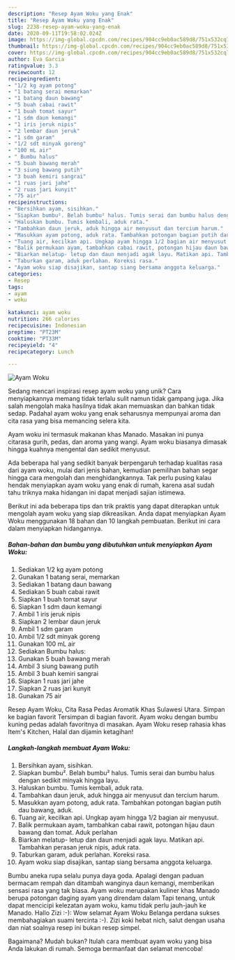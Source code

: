 ```yaml
---
description: "Resep Ayam Woku yang Enak"
title: "Resep Ayam Woku yang Enak"
slug: 2238-resep-ayam-woku-yang-enak
date: 2020-09-11T19:58:02.024Z
image: https://img-global.cpcdn.com/recipes/904cc9eb0ac589d8/751x532cq70/ayam-woku-foto-resep-utama.jpg
thumbnail: https://img-global.cpcdn.com/recipes/904cc9eb0ac589d8/751x532cq70/ayam-woku-foto-resep-utama.jpg
cover: https://img-global.cpcdn.com/recipes/904cc9eb0ac589d8/751x532cq70/ayam-woku-foto-resep-utama.jpg
author: Eva Garcia
ratingvalue: 3.3
reviewcount: 12
recipeingredient:
- "1/2 kg ayam potong"
- "1 batang serai memarkan"
- "1 batang daun bawang"
- "5 buah cabai rawit"
- "1 buah tomat sayur"
- "1 sdm daun kemangi"
- "1 iris jeruk nipis"
- "2 lembar daun jeruk"
- "1 sdm garam"
- "1/2 sdt minyak goreng"
- "100 mL air"
- " Bumbu halus"
- "5 buah bawang merah"
- "3 siung bawang putih"
- "3 buah kemiri sangrai"
- "1 ruas jari jahe"
- "2 ruas jari kunyit"
- "75 air"
recipeinstructions:
- "Bersihkan ayam, sisihkan."
- "Siapkan bumbu². Belah bumbu² halus. Tumis serai dan bumbu halus dengan sedikit minyak hingga layu."
- "Haluskan bumbu. Tumis kembali, aduk rata."
- "Tambahkan daun jeruk, aduk hingga air menyusut dan tercium harum."
- "Masukkan ayam potong, aduk rata. Tambahkan potongan bagian putih dau bawang, aduk."
- "Tuang air, kecilkan api. Ungkap ayam hingga 1/2 bagian air menyusut."
- "Balik permukaan ayam, tambahkan cabai rawit, potongan hijau daun bawang dan tomat. Aduk perlahan"
- "Biarkan melatup- letup dan daun menjadi agak layu. Matikan api. Tambahkan perasan jeruk nipis, aduk rata."
- "Taburkan garam, aduk perlahan. Koreksi rasa."
- "Ayam woku siap disajikan, santap siang bersama anggota keluarga."
categories:
- Resep
tags:
- ayam
- woku

katakunci: ayam woku 
nutrition: 266 calories
recipecuisine: Indonesian
preptime: "PT23M"
cooktime: "PT33M"
recipeyield: "4"
recipecategory: Lunch

---
```



![Ayam Woku](https://img-global.cpcdn.com/recipes/904cc9eb0ac589d8/751x532cq70/ayam-woku-foto-resep-utama.jpg)

Sedang mencari inspirasi resep ayam woku yang unik? Cara menyiapkannya memang tidak terlalu sulit namun tidak gampang juga. Jika salah mengolah maka hasilnya tidak akan memuaskan dan bahkan tidak sedap. Padahal ayam woku yang enak seharusnya mempunyai aroma dan cita rasa yang bisa memancing selera kita.

Ayam woku ini termasuk makanan khas Manado. Masakan ini punya citarasa gurih, pedas, dan aroma yang wangi. Ayam woku biasanya dimasak hingga kuahnya mengental dan sedikit menyusut.

Ada beberapa hal yang sedikit banyak berpengaruh terhadap kualitas rasa dari ayam woku, mulai dari jenis bahan, kemudian pemilihan bahan segar hingga cara mengolah dan menghidangkannya. Tak perlu pusing kalau hendak menyiapkan ayam woku yang enak di rumah, karena asal sudah tahu triknya maka hidangan ini dapat menjadi sajian istimewa.


Berikut ini ada beberapa tips dan trik praktis yang dapat diterapkan untuk mengolah ayam woku yang siap dikreasikan. Anda dapat menyiapkan Ayam Woku menggunakan 18 bahan dan 10 langkah pembuatan. Berikut ini cara dalam menyiapkan hidangannya.

<!--inarticleads1-->

##### Bahan-bahan dan bumbu yang dibutuhkan untuk menyiapkan Ayam Woku:

1. Sediakan 1/2 kg ayam potong
1. Gunakan 1 batang serai, memarkan
1. Sediakan 1 batang daun bawang
1. Sediakan 5 buah cabai rawit
1. Siapkan 1 buah tomat sayur
1. Siapkan 1 sdm daun kemangi
1. Ambil 1 iris jeruk nipis
1. Siapkan 2 lembar daun jeruk
1. Ambil 1 sdm garam
1. Ambil 1/2 sdt minyak goreng
1. Gunakan 100 mL air
1. Sediakan  Bumbu halus:
1. Gunakan 5 buah bawang merah
1. Ambil 3 siung bawang putih
1. Ambil 3 buah kemiri sangrai
1. Siapkan 1 ruas jari jahe
1. Siapkan 2 ruas jari kunyit
1. Gunakan 75 air


Resep Ayam Woku, Cita Rasa Pedas Aromatik Khas Sulawesi Utara. Simpan ke bagian favorit Tersimpan di bagian favorit. Ayam woku dengan bumbu kuning pedas adalah favoritnya di masakan. Ayam Woku resep rahasia khas Item&#39;s Kitchen, Halal dan dijamin ketagihan! 

<!--inarticleads2-->

##### Langkah-langkah membuat Ayam Woku:

1. Bersihkan ayam, sisihkan.
1. Siapkan bumbu². Belah bumbu² halus. Tumis serai dan bumbu halus dengan sedikit minyak hingga layu.
1. Haluskan bumbu. Tumis kembali, aduk rata.
1. Tambahkan daun jeruk, aduk hingga air menyusut dan tercium harum.
1. Masukkan ayam potong, aduk rata. Tambahkan potongan bagian putih dau bawang, aduk.
1. Tuang air, kecilkan api. Ungkap ayam hingga 1/2 bagian air menyusut.
1. Balik permukaan ayam, tambahkan cabai rawit, potongan hijau daun bawang dan tomat. Aduk perlahan
1. Biarkan melatup- letup dan daun menjadi agak layu. Matikan api. Tambahkan perasan jeruk nipis, aduk rata.
1. Taburkan garam, aduk perlahan. Koreksi rasa.
1. Ayam woku siap disajikan, santap siang bersama anggota keluarga.


Bumbu aneka rupa selalu punya daya goda. Apalagi dengan paduan bermacam rempah dan ditambah wanginya daun kemangi, memberikan sensasi rasa yang tak biasa. Ayam woku merupakan kuliner khas Manado berupa potongan daging ayam yang direndam dalam Tapi tenang, untuk dapat mencicipi kelezatan ayam woku, kamu tidak perlu jauh-jauh ke Manado. Hallo Zizi :-): Wow selamat Ayam Woku Belanga perdana sukses membahagiakan suami tercinta :-). Zizi koki hebat nich, salut dengan usaha dan niat soalnya resep ini bukan resep simpel. 

Bagaimana? Mudah bukan? Itulah cara membuat ayam woku yang bisa Anda lakukan di rumah. Semoga bermanfaat dan selamat mencoba!
